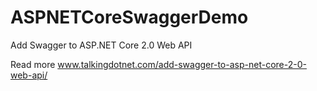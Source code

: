 # ASPNETCoreSwaggerDemo
Add Swagger to ASP.NET Core 2.0 Web API

Read more www.talkingdotnet.com/add-swagger-to-asp-net-core-2-0-web-api/
